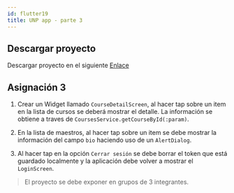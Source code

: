 ```yaml
---
id: flutter19
title: UNP app - parte 3
---
```


## Descargar proyecto

Descargar proyecto en el siguiente [Enlace](./assets/unp_app_part_3.zip)

## Asignación 3

1. Crear un Widget llamado `CourseDetailScreen`, al hacer tap sobre un item en la lista de cursos se deberá mostrar el detalle. La información se obtiene a traves de `CoursesService.getCourseById(:param)`.

2. En la lista de maestros, al hacer tap sobre un item se debe mostrar la información del campo `bio` haciendo uso de un `AlertDialog`.

3. Al hacer tap en la opción `Cerrar sesión` se debe borrar el token que está guardado localmente y la aplicación debe volver a mostrar el `LoginScreen`.

> El proyecto se debe exponer en grupos de 3 integrantes.
